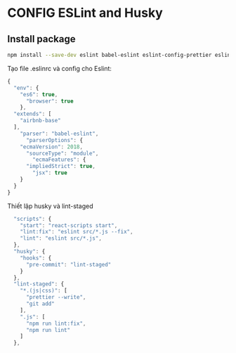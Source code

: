 # CONFIG ESLint and Husky

## Install package

```bash
npm install --save-dev eslint babel-eslint eslint-config-prettier eslint-config-airbnb-base eslint-plugin-react eslint-plugin-prettier
```

Tạo file .eslinrc và config cho Eslint:

```js
{
  "env": {
    "es6": true,
      "browser": true
    },
  "extends": [
    "airbnb-base"
  ],
    "parser": "babel-eslint",
      "parserOptions": {
    "ecmaVersion": 2018,
      "sourceType": "module",
        "ecmaFeatures": {
      "impliedStrict": true,
        "jsx": true
    }
  }
}
```

Thiết lập husky và lint-staged

```js
  "scripts": {
    "start": "react-scripts start",
    "lint:fix": "eslint src/*.js --fix",
    "lint": "eslint src/*.js",
  },
  "husky": {
    "hooks": {
      "pre-commit": "lint-staged"
    }
  },
  "lint-staged": {
    "*.(js|css)": [
      "prettier --write",
      "git add"
    ],
    ".js": [
      "npm run lint:fix",
      "npm run lint"
    ]
  },
```
